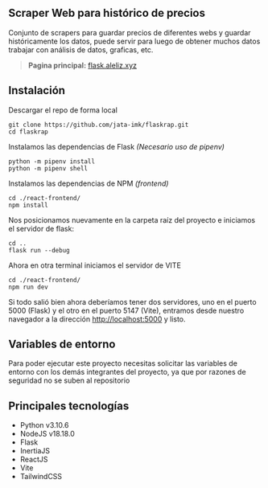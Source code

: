 
## Scraper Web para histórico de precios

Conjunto de scrapers para guardar precios de diferentes webs y guardar históricamente los datos, puede servir para luego de obtener muchos datos trabajar con análisis de datos, graficas, etc.

> **Pagina principal:** [flask.aleliz.xyz](https://flask.aleliz.xyz)

## Instalación

Descargar el repo de forma local

    git clone https://github.com/jata-imk/flaskrap.git
    cd flaskrap

Instalamos las dependencias de Flask *(Necesario uso de pipenv)*

    python -m pipenv install
    python -m pipenv shell
    
 Instalamos las dependencias de NPM *(frontend)*

    cd ./react-frontend/
    npm install
    
Nos posicionamos nuevamente en la carpeta raíz del proyecto e iniciamos el servidor de flask:

    cd ..
    flask run --debug

Ahora en otra terminal iniciamos el servidor de VITE

    cd ./react-frontend/
    npm run dev

Si todo salió bien ahora deberíamos tener dos servidores, uno en el puerto 5000 (Flask) y el otro en el puerto 5147 (Vite), entramos desde nuestro navegador a la dirección [http://localhost:5000](http://localhost:5000) y listo.

## Variables de entorno

Para poder ejecutar este proyecto necesitas solicitar las variables de entorno con los demás integrantes del proyecto, ya que por razones de seguridad no se suben al repositorio

## Principales tecnologías

 - Python v3.10.6
 - NodeJS v18.18.0
 - Flask
 - InertiaJS
 - ReactJS
 - Vite
 - TailwindCSS
